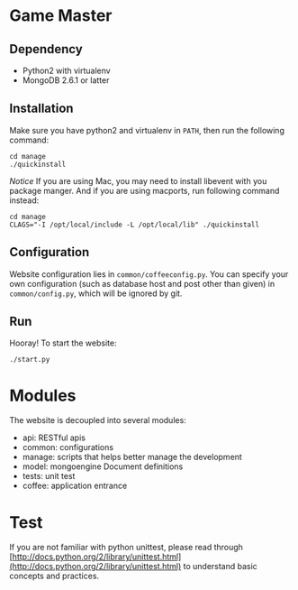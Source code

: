 #  Game Master

## Dependency

  + Python2 with virtualenv
  + MongoDB 2.6.1 or latter

## Installation

Make sure you have python2 and virtualenv in ``PATH``, then run the following command:

	cd manage
	./quickinstall

*Notice* If you are using Mac, you may need to install libevent with you package manger.
And if you are using macports, run following command instead:

	cd manage
	CLAGS="-I /opt/local/include -L /opt/local/lib" ./quickinstall

## Configuration
Website configuration lies in ``common/coffeeconfig.py``. You can specify your own
configuration (such as database host and post other than given) in ``common/config.py``,
which will be ignored by git.

## Run
Hooray! To start the website:

	./start.py


# Modules
The website is decoupled into several modules:

  + api: RESTful apis
  + common: configurations
  + manage: scripts that helps better manage the development
  + model: mongoengine Document definitions
  + tests: unit test
  + coffee: application entrance



# Test
If you are not familiar with python unittest, please read through [http://docs.python.org/2/library/unittest.html](http://docs.python.org/2/library/unittest.html)
to understand basic concepts and practices.


